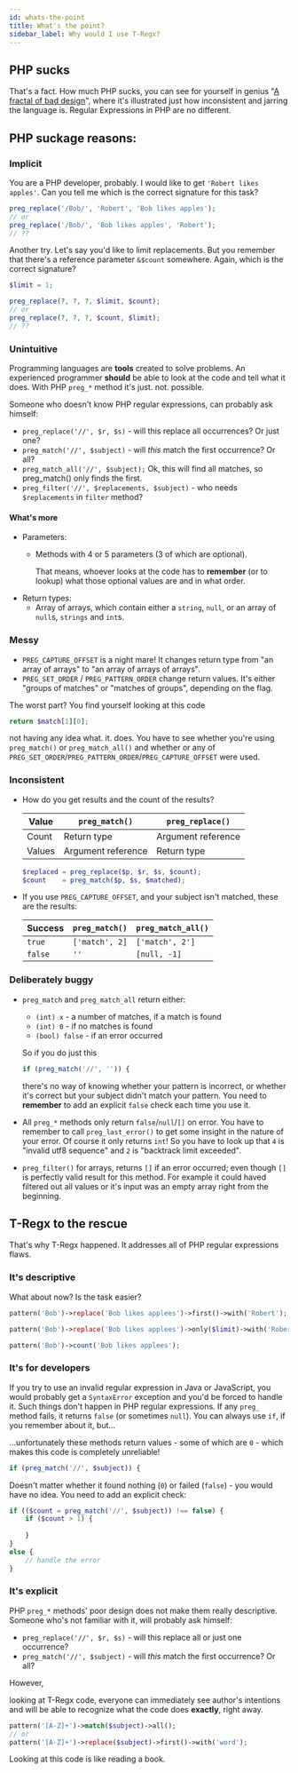 ```yaml
---
id: whats-the-point
title: What's the point?
sidebar_label: Why would I use T-Regx?
---
```


## PHP sucks

That's a fact. How much PHP sucks, you can see for yourself in genius 
"[A fractal of bad design](https://eev.ee/blog/2012/04/09/php-a-fractal-of-bad-design/)", where it's illustrated just 
how inconsistent and jarring the language is. Regular Expressions in PHP are no different. 

## PHP suckage reasons:

### Implicit

You are a PHP developer, probably. I would like to get `'Robert likes apples'`. Can you tell me which is the correct signature 
for this task?
```php
preg_replace('/Bob/', 'Robert', 'Bob likes apples');
// or
preg_replace('/Bob/', 'Bob likes apples', 'Robert');
// ??
```

Another try. Let's say you'd like to limit replacements. But you remember that there's a reference parameter `&$count` 
somewhere. Again, which is the correct signature?

```php
$limit = 1;

preg_replace(?, ?, ?, $limit, $count);
// or
preg_replace(?, ?, ?, $count, $limit);
// ??
```

### Unintuitive

Programming languages are **tools** created to solve problems. An experienced programmer **should** be able to look
at the code and tell what it does. With PHP `preg_*` method it's just.
not.
possible.

Someone who doesn't know PHP regular expressions, can probably ask himself:

- `preg_replace('//', $r, $s)` - will this replace all occurrences? Or just one?
- `preg_match('//', $subject)` - will *this* match the first occurrence? Or all?
- `preg_match_all('//', $subject);` Ok, this will find all matches, so preg_match() only finds the first.
- `preg_filter('//', $replacements, $subject)` - who needs `$replacements` in `filter` method?

#### What's more 
 - Parameters:
   - Methods with 4 or 5 parameters (3 of which are optional).
   
     That means, whoever looks at the code has to **remember** (or to lookup) what those optional values are and in what order.
 - Return types:
   - Array of arrays, which contain either a `string`, `null`, or an array of `null`s, `strings` and `int`s.

### Messy

- `PREG_CAPTURE_OFFSET` is a night mare! It changes return type from "an array of arrays" to "an array of arrays of arrays".
- `PREG_SET_ORDER` / `PREG_PATTERN_ORDER` change return values. It's either "groups of matches" or "matches of groups",
   depending on the flag.

The worst part? You find yourself looking at this code
```php
return $match[1][0];
```
not having any idea what. it. does. You have to see whether you're using `preg_match()` or `preg_match_all()` and
whether or any of `PREG_SET_ORDER`/`PREG_PATTERN_ORDER`/`PREG_CAPTURE_OFFSET` were used.

### Inconsistent

- How do you get results and the count of the results?

  Value   | `preg_match()`       | `preg_replace()`
  ------- | ------------------ | ---------------
  Count   | Return type        | Argument reference
  Values  | Argument reference | Return type

  ```php
  $replaced = preg_replace($p, $r, $s, $count);
  $count    = preg_match($p, $s, $matched);
  ```

- If you use `PREG_CAPTURE_OFFSET`, and your subject isn't matched, these are the results:
  
  Success | `preg_match()`   | `preg_match_all()`
  ------- | -------------- | ---------------
  `true`  | `['match', 2]` | `['match', 2']`
  `false` | `''`           | `[null, -1]`

### Deliberately buggy

- `preg_match` and `preg_match_all` return either:
  - `(int) x` - a number of matches, if a match is found
  - `(int) 0` - if no matches is found
  - `(bool) false` - if an error occurred

  So if you do just this
  ```php
  if (preg_match('//', '')) {
  ```
  there's no way of knowing whether your pattern is incorrect, or whether it's correct but your subject didn't match your 
  pattern. You need to **remember** to add an explicit `false` check each time you use it.
- All `preg_*` methods only return `false`/`null`/`[]` on error. You have to remember to call `preg_last_error()` to get 
  some insight in the nature of your error. Of course it only returns `int`! So you have to look up that `4` is 
  "invalid utf8 sequence" and `2` is "backtrack limit exceeded".
- `preg_filter()` for arrays, returns `[]` if an error occurred; even though `[]` is perfectly valid result for this method.
  For example it could haved filtered out all values or it's input was an empty array right from the beginning.

## T-Regx to the rescue

That's why T-Regx happened. It addresses all of PHP regular expressions flaws. 

### It's descriptive

What about now? Is the task easier?

```php
pattern('Bob')->replace('Bob likes applees')->first()->with('Robert');
```
```php
pattern('Bob')->replace('Bob likes applees')->only($limit)->with('Robert');
```
```php
pattern('Bob')->count('Bob likes applees');
```

### It's for developers

If you try to use an invalid regular expression in Java or JavaScript, you would probably get a `SyntaxError` exception
and you'd be forced to handle it. Such things don't happen in PHP regular expressions. If any `preg_` method fails, 
it returns `false` (or sometimes `null`). You can always use `if`, if you remember about it, but...

...unfortunately these methods return values - some of which are `0` - which makes this code is completely unreliable!
```php
if (preg_match('//', $subject)) {
```

Doesn't matter whether it found nothing (`0`) or failed (`false`) - you would have no idea. You need to add an explicit check:
```php
if (($count = preg_match('//', $subject)) !== false) {
    if ($count > 1) {
    
    }
}
else {
    // handle the error
}
```

### It's explicit

PHP `preg_*` methods' poor design does not make them really descriptive. Someone who's not familiar with it, will probably
ask himself:

 - `preg_replace('//', $r, $s)` - will this replace all or just one occurrence?
 - `preg_match('//', $subject)` - will *this* match the first occurrence? Or all?

However,

looking at T-Regx code, everyone can immediately see author's intentions and will be able to recognize what
the code does **exactly**, right away.

```php
pattern('[A-Z]+')->match($subject)->all();
// or
pattern('[A-Z]+')->replace($subject)->first()->with('word');
```

Looking at this code is like reading a book.
